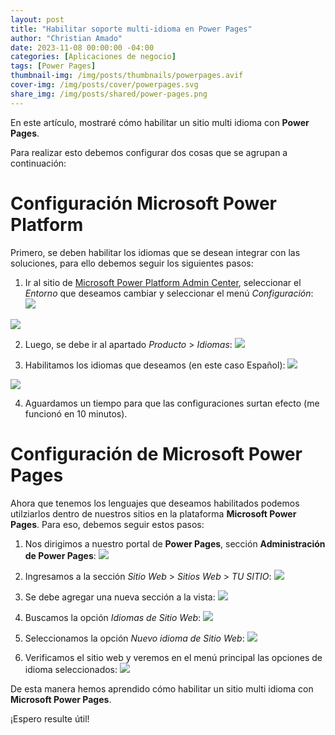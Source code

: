 ```yaml
---
layout: post
title: "Habilitar soporte multi-idioma en Power Pages"
author: "Christian Amado"
date: 2023-11-08 00:00:00 -04:00
categories: [Aplicaciones de negocio]
tags: [Power Pages]
thumbnail-img: /img/posts/thumbnails/powerpages.avif
cover-img: /img/posts/cover/powerpages.svg
share_img: /img/posts/shared/power-pages.png
---
```


En este artículo, mostraré cómo habilitar un sitio multi idioma con **Power Pages**.

<!--more-->

Para realizar esto debemos configurar dos cosas que se agrupan a continuación:

# Configuración Microsoft Power Platform
Primero, se deben habilitar los idiomas que se desean integrar con las soluciones, para ello debemos seguir los siguientes pasos:

1. Ir al sitio de [Microsoft Power Platform Admin Center](https://admin.powerplatform.microsoft.com/home), seleccionar el *Entorno* que deseamos cambiar y seleccionar el menú *Configuración*:
![](https://i.ibb.co/86CB1bz/multilanguaje-1.png)  

![](https://i.ibb.co/gVNjhhv/multilanguaje-2.png) 

2. Luego, se debe ir al apartado *Producto* > *Idiomas*:
![](https://i.ibb.co/YffyTG3/multilanguaje-3.png)  

3. Habilitamos los idiomas que deseamos (en este caso Español):
![](https://i.ibb.co/bKgnstB/multilanguaje-4.png)  

![](https://i.ibb.co/Xkngvtm/multilanguaje-5.png) 

4. Aguardamos un tiempo para que las configuraciones surtan efecto (me funcionó en 10 minutos).

# Configuración de Microsoft Power Pages
Ahora que tenemos los lenguajes que deseamos habilitados podemos utilziarlos dentro de nuestros sitios en la plataforma **Microsoft Power Pages**. Para eso, debemos seguir estos pasos:

1. Nos dirigimos a nuestro portal de **Power Pages**, sección **Administración de Power Pages**:
![](https://i.ibb.co/MDJjY77/multilanguaje-6.png) 

2. Ingresamos a la sección *Sitio Web* > *Sitios Web* > *TU SITIO*:
![](https://i.ibb.co/P96rZt1/multilanguaje-7.png) 

3. Se debe agregar una nueva sección a la vista:
![](https://i.ibb.co/nRfyL84/multilanguaje-8.png) 

4. Buscamos la opción *Idiomas de Sitio Web*:
![](https://i.ibb.co/KrnSNvY/multilanguaje-9.png) 

5. Seleccionamos la opción *Nuevo idioma de Sitio Web*:
![](https://i.ibb.co/j5xk8DP/multilanguaje-10.png) 

6. Verificamos el sitio web y veremos en el menú principal las opciones de idioma seleccionados:
![](https://i.ibb.co/bm9R1k6/multilanguaje-11.png) 

De esta manera hemos aprendido cómo habilitar un sitio multi idioma con **Microsoft Power Pages**.

¡Espero resulte útil!